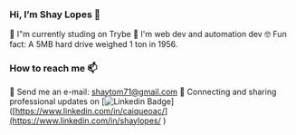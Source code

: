 ###  Hi, I’m Shay Lopes 👋
 📖 I"m currently studing on Trybe
 🤔 I'm web dev and automation dev
 🤓 Fun fact: A 5MB hard drive weighed 1 ton in 1956.
 
###  How to reach me 📫
 📧 Send me an e-mail: shaytom71@gmail.com
 💼 Connecting and sharing professional updates on [![Linkedin Badge](https://img.shields.io/badge/-LinkedIn-0e76a8?style=flat-square&logo=Linkedin&logoColor=white)]([https://www.linkedin.com/in/caiqueoac/](https://www.linkedin.com/in/shaylopes/ ) 


<!---
ShayLopes/ShayLopes is a ✨ special ✨ repository because its `README.md` (this file) appears on your GitHub profile.
You can click the Preview link to take a look at your changes.
--->


<!--


Here are some ideas to get you started:

- 🔭 I’m currently working on ...
- 🌱 I’m currently learning ...
- 👯 I’m looking to collaborate on ...
- 🤔 I’m looking for help with ...
- 💬 Ask me about ...
- 📫 How to reach me: ...
- 😄 Pronouns: ...
- ⚡ Fun fact: ...
-->
